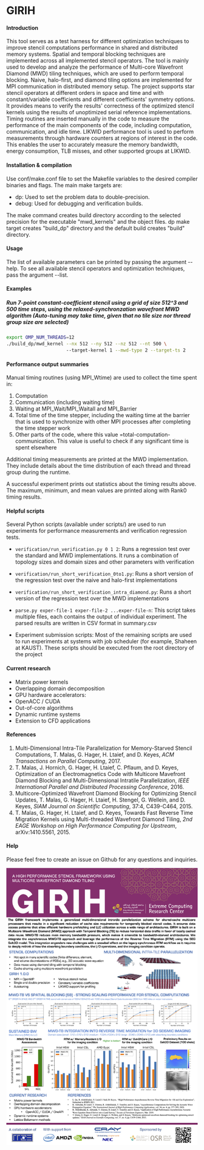 GIRIH
============

#### Introduction
This tool serves as a test harness for different optimization techniques to
improve stencil computations performance in shared and distributed memory
systems. Spatial and temporal blocking techniques are implemented across all 
implemented stencil operators. The tool is mainly used to develop and analyze 
the performance of Multi-core Wavefront Diamond (MWD) tiling techniques, which 
are used to perform temporal blocking. Naive, halo-first, and diamond tiling 
options are implemented for MPI communication in distributed memory setup. The 
project supports star stencil operators at different orders in space and time 
and with constant/variable coefficients and different coefficients' symmetry 
options. It provides means to verify the results' correctness of the optimized 
stencil kernels using the results of unoptimized serial reference 
implementations. Timing routines are inserted manually in the code to measure 
the performance of the main components of the code, including computation, 
communication, and idle time.
LIKWID performance tool is used to perform measurements through hardware 
counters at regions of interest in the code. This enables the user to accurately 
measure the memory bandwidth, energy consumption, TLB misses, and other 
supported groups at LIKWID.


#### Installation & compilation
Use conf/make.conf file to set the Makefile variables to the 
desired compiler binaries and flags. The main make targets are:
* dp: Used to set the problem data to double-precision.
* debug: Used for debugging and verification builds.

The make command creates build directory according to the selected precision for 
the executable "mwd_kernels" and the object files. dp make target creates "build_dp" 
directory and the default build creates "build" directory.


#### Usage
The list of available parameters can be printed by passing the argument --help.
To see all available stencil operators and optimization techniques, pass the 
argument --list.

#### Examples
##### Run 7-point constant-coefficient stencil using a grid of size 512^3 and 500 time steps, using the relaxed-synchronzation wavefront MWD algorithm (Auto-tuning may take time, given that no tile size nor thread group size are selected)

```sh
export OMP_NUM_THREADS=12
./build_dp/mwd_kernel --nx 512 --ny 512 --nz 512 --nt 500 \ 
                      --target-kernel 1 --mwd-type 2 --target-ts 2
```

#### Performance output summaries
Manual timing routines (using MPI_Wtime) are used to collect the time spent in:
  1) Computation
  2) Communication (including waiting time)
  3) Waiting at MPI_Wait/MPI_Waitall and MPI_Barrier
  4) Total time of the time stepper, including the waiting time at the barrier
     that is used to synchronize with other MPI processes after completing the 
     time stepper work
  5) Other parts of the code, where this value =total-computation-communication.
     This value is useful to check if any significant time is spent elsewhere

Additional timing measurements are printed at the MWD implementation. They 
include details about the time distribution of each thread and thread group 
during the runtime.

A successful experiment prints out statistics about the timing results above. 
The maximum, minimum, and mean values are printed along with Rank0 timing 
results.


#### Helpful scripts
Several Python scripts (available under scripts/) are used to run experiments 
for performance measurements and verification regression tests.
- `verification/run_verification.py 0 1 2`: 
       Runs a regression test over the standard and MWD implementations. It 
       runs a combination of topology sizes and domain sizes and other 
       parameters with verification 

- `verification/run_short_verification_0to1.py`:
       Runs a short version of the regression test over the naive and halo-first
       implementations

- `verification/run_short_verification_intra_diamond.py`:
       Runs a short version of the regression test over the MWD implementations

- `parse.py exper-file-1 exper-file-2 ...exper-file-n`:
       This script takes multiple files, each contains the output of individual
       experiment. The parsed results are written in CSV format in summary.csv

- Experiment submission scripts: 
        Most of the remaining scripts are used to run experiments at systems 
        with job scheduler (for example, Shaheen at KAUST). These scripts should 
	be executed from the root directory of the project


#### Current research
*  Matrix power kernels
*  Overlapping domain decomposition 
*  GPU hardware accelerators:
*  OpenACC / CUDA 
*  Out-of-core algorithms
*  Dynamic runtime systems
*  Extension to CFD applications


#### References
1. Multi-Dimensional Intra-Tile Parallelization for Memory-Starved Stencil Computations,
T. Malas, G. Hager, H. Ltaief, and D. Keyes,
*ACM Transactions on Parallel Computing*, 2017.
2. T. Malas, J. Hornich, G. Hager, H. Ltaief, C. Pflaum, and D. Keyes, Optimization of an
Electromagnetics Code with Multicore Mavefront Diamond Blocking and Multi-Dimensional Intratile
Parallelization, *IEEE International Parallel and Distributed Processing Conference*, 2016.
3. Multicore-Optimized Wavefront Diamond Blocking for Optimizing Stencil Updates,
T. Malas, G. Hager, H. Ltaief, H. Stengel, G. Wellein, and D. Keyes,
*SIAM Journal on Scientific Computing*, 37:4, C439-C464, 2015.
4. T. Malas, G. Hager, H. Ltaief, and D. Keyes, Towards Fast Reverse Time Migration Kernels
using Multi-threaded Wavefront Diamond Tiling, *2nd EAGE Workshop on High Performance
Computing for Upstream*, arXiv:1410.5561, 2015.

#### Help
Please feel free to create an issue on Github for any questions and inquiries.

![Handout](docs/GIRIH-handout-sc20.png)
